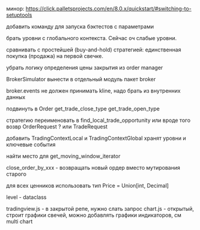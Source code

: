 минор: https://click.palletsprojects.com/en/8.0.x/quickstart/#switching-to-setuptools

добавить команду для запуска бэктестов с параметрами 

брать уровни с глобального контекста. Сейчас оч слабые уровни.

сравнивать с простейшей (buy-and-hold) стратегией: единственная покупка (продажа) на первой свечке.

убрать логику определения цены закрытия из order manager

BrokerSimulator вынести в отдельный модуль
пакет broker

broker.events не должен принимать kline, надо брать из внутренних данных

подвинуть в Order
get_trade_close_type
get_trade_open_type

стратегию переименовать в find_local_trade_opportunity или вроде того
возвр OrderRequest ? или TradeRequest

добавить TradingContextLocal и TradingContextGlobal
хранят уровни и ключевые события

найти место для get_moving_window_iterator

close_order_by_xxx - возвращать новый ордер вместо мутирования старого

для всех ценников использовать тип Price = Union[int, Decimal]

level - dataclass

tradingview.js - в закрытой репе, нужно слать запрос
chart.js - открытый, строит графики свечей, можно добавлять графики индикаторов, см multi chart
